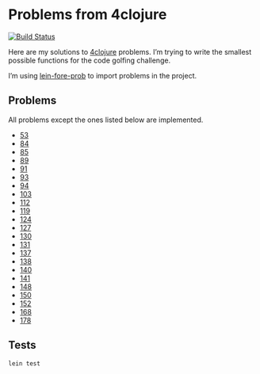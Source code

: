 # Problems from 4clojure

[![Build Status](https://travis-ci.org/bfontaine/probs-from-4clj.png)](https://travis-ci.org/bfontaine/probs-from-4clj)
<!--
[![Coverage Status](https://coveralls.io/repos/bfontaine/probs-from-4clj/badge.png)](https://coveralls.io/r/bfontaine/probs-from-4clj)
-->

Here are my solutions to [4clojure][] problems. I’m trying to write the
smallest possible functions for the code golfing challenge.

I’m using [lein-fore-prob][] to import problems in the project.

[4clojure]: http://www.4clojure.com/
[lein-fore-prob]: https://github.com/bfontaine/lein-fore-prob

## Problems

All problems except the ones listed below are implemented.

* [53](http://www.4clojure.com/problem/53)
* [84](http://www.4clojure.com/problem/84)
* [85](http://www.4clojure.com/problem/85)
* [89](http://www.4clojure.com/problem/89)
* [91](http://www.4clojure.com/problem/91)
* [93](http://www.4clojure.com/problem/93)
* [94](http://www.4clojure.com/problem/94)
* [103](http://www.4clojure.com/problem/103)
* [112](http://www.4clojure.com/problem/112)
* [119](http://www.4clojure.com/problem/119)
* [124](http://www.4clojure.com/problem/124)
* [127](http://www.4clojure.com/problem/127)
* [130](http://www.4clojure.com/problem/130)
* [131](http://www.4clojure.com/problem/131)
* [137](http://www.4clojure.com/problem/137)
* [138](http://www.4clojure.com/problem/138)
* [140](http://www.4clojure.com/problem/140)
* [141](http://www.4clojure.com/problem/141)
* [148](http://www.4clojure.com/problem/148)
* [150](http://www.4clojure.com/problem/150)
* [152](http://www.4clojure.com/problem/152)
* [168](http://www.4clojure.com/problem/168)
* [178](http://www.4clojure.com/problem/178)

## Tests

```
lein test
```

